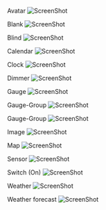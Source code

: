Avatar
![ScreenShot](https://github.com/johnjore/Kala/blob/master/Screenshots/Avatar%2C%201x1%2C%202x2%2C%203x2.png)

Blank
![ScreenShot](https://github.com/johnjore/Kala/blob/master/Screenshots/Blank%2C%201x1.png)

Blind
![ScreenShot](https://github.com/johnjore/Kala/blob/master/Screenshots/Blind%2C%201x2%2C%202x1.png)

Calendar
![ScreenShot](https://github.com/johnjore/Kala/blob/master/Screenshots/Calendar%2C%202x3.png)

Clock
![ScreenShot](https://github.com/johnjore/Kala/blob/master/Screenshots/Clock%2C%202x1.png)

Dimmer
![ScreenShot](https://github.com/johnjore/Kala/blob/master/Screenshots/Dimmer%2C%201x1.png)

Gauge
![ScreenShot](https://github.com/johnjore/Kala/blob/master/Screenshots/Gauge%2C%201x1.png)

Gauge-Group
![ScreenShot](https://github.com/johnjore/Kala/blob/master/Screenshots/Gauge-Group%2C%203x1.png)

Gauge-Group
![ScreenShot](https://github.com/johnjore/Kala/blob/master/Screenshots/Gauge-Group%2C%20AxB.png)

Image
![ScreenShot](https://github.com/johnjore/Kala/blob/master/Screenshots/Image%2C%201x1.png)

Map
![ScreenShot](https://github.com/johnjore/Kala/blob/master/Screenshots/Map%2C%202x2.png)

Sensor
![ScreenShot](https://github.com/johnjore/Kala/blob/master/Screenshots/Sensor%2C%201x1.png)

Switch (On)
![ScreenShot](https://github.com/johnjore/Kala/blob/master/Screenshots/Switch-On%2C%201x1.png)

Weather
![ScreenShot](https://github.com/johnjore/Kala/blob/master/Screenshots/Weather%2C%202x1.png)

Weather forecast
![ScreenShot](https://github.com/johnjore/Kala/blob/master/Screenshots/Weather%20forecast%2C%203x1.png)

